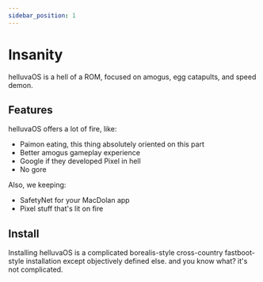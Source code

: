 ```yaml
---
sidebar_position: 1
---
```


# Insanity

helluvaOS is a hell of a ROM, focused on amogus, egg catapults, and speed demon.

## Features

helluvaOS offers a lot of fire, like:

- Paimon eating, this thing absolutely oriented on this part
- Better amogus gameplay experience
- Google if they developed Pixel in hell
- No gore

Also, we keeping:

- SafetyNet for your MacDolan app
- Pixel stuff that's lit on fire

## Install
Installing helluvaOS is a complicated borealis-style cross-country fastboot-style
installation except objectively defined else. and you know what? it's not complicated.